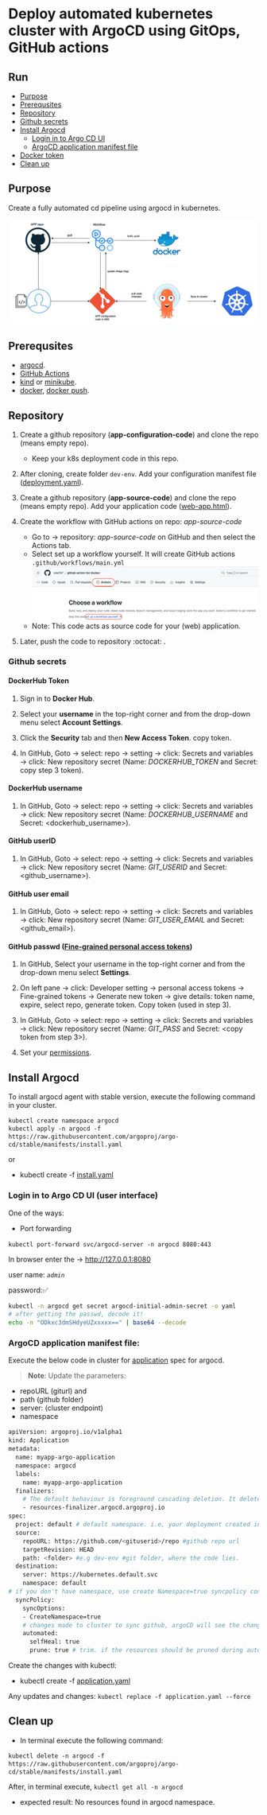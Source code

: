 # Deploy automated kubernetes cluster with ArgoCD using GitOps, GitHub actions

## Run
  - [Purpose](#purpose)
  - [Prerequsites](#prerequsites)
  - [Repository](#repository)
  - [Github secrets](#github-secrets)
  - [Install Argocd](#install-argocd)
    - [Login in to Argo CD UI](#login-in-to-argo-cd-ui-user-interface) 
    - [ArgoCD application manifest file](#argocd-application-manifest-file)
  - [Docker token](#docker-playground)
  - [Clean up](#clean-up)

## Purpose

Create a fully automated cd pipeline using argocd in kubernetes.

![design](design/design.png)
## Prerequsites

- [argocd](https://argo-cd.readthedocs.io/en/stable/getting_started/).
- [GitHub Actions](https://docs.docker.com/build/ci/github-actions/)
- [kind](https://kind.sigs.k8s.io/docs/user/quick-start/) or [minikube](https://kubernetes.io/docs/tutorials/kubernetes-basics/create-cluster/cluster-intro/).
- [docker](https://www.docker.com/), [docker push](https://docs.docker.com/engine/reference/commandline/push/).

## Repository 

1. Create a github repository (**app-configuration-code**) and clone the repo (means empty repo). 
    - Keep your k8s deployment code in this repo.
2. After cloning, create folder `dev-env`. Add your configuration manifest file ([deployment.yaml](k8s-deploy/deployment.yaml)).
3. Create a github repository (**app-source-code**) and clone the repo (means empty repo). Add your application code ([web-app.html](web-app.html)).
4. Create the workflow with GitHub actions on repo: *app-source-code*
    - Go to → repository: *app-source-code* on GitHub and then select the Actions tab.
    - Select set up a workflow yourself. It will create GitHub actions `.github/workflows/main.yml`
![Alt text](design/workflow.png)
    - Note: This code acts as source code for your (web) application.

4. Later, push the code to repository :octocat: .

### Github secrets

#### DockerHub Token

1. Sign in to **Docker Hub**.

2. Select your **username** in the top-right corner and from the drop-down menu select **Account Settings**.

3. Click the **Security** tab and then **New Access Token**. copy token.

4. In GitHub, Goto → select: repo → setting → click: Secrets and variables → click: New repository secret (Name: *DOCKERHUB_TOKEN* and Secret: copy step 3 token).

#### DockerHub username
1. In GitHub, Goto → select: repo → setting → click: Secrets and variables → click: New repository secret (Name: *DOCKERHUB_USERNAME* and Secret: <dockerhub_username>).

#### GitHub userID

1. In GitHub, Goto → select: repo → setting → click: Secrets and variables → click: New repository secret (Name: *GIT_USERID* and Secret: <github_username>).

#### GitHub user email
1. In GitHub, Goto → select: repo → setting → click: Secrets and variables → click: New repository secret (Name: *GIT_USER_EMAIL* and Secret: <github_email>).


#### GitHub passwd ([Fine-grained personal access tokens](https://docs.github.com/en/authentication/keeping-your-account-and-data-secure/managing-your-personal-access-tokens))

1. In GitHub, Select your username in the top-right corner and from the drop-down menu select **Settings**.

2. On left pane → click: Developer setting → personal access tokens → Fine-grained tokens → Generate new token → give details: token name, expire, select repo, generate token. Copy token (used in step 3).

3. In GitHub, Goto → select: repo → setting → click: Secrets and variables → click: New repository secret (Name: *GIT_PASS* and Secret: <copy token from step 3>).

4. Set your [permissions](https://docs.github.com/en/rest/overview/permissions-required-for-fine-grained-personal-access-tokens?apiVersion=2022-11-28).

## Install Argocd

To install argocd agent with stable version, execute the following command in your cluster.

```
kubectl create namespace argocd
kubectl apply -n argocd -f https://raw.githubusercontent.com/argoproj/argo-cd/stable/manifests/install.yaml
```
or

- kubectl create -f [install.yaml](install.yaml)

### Login in to Argo CD UI (user interface)

One of the ways: 
- Port forwarding

`kubectl port-forward svc/argocd-server -n argocd 8080:443`

In browser enter the → http://127.0.0.1:8080

user name: *`admin`* 

password::white_check_mark:

```bash
kubectl -n argocd get secret argocd-initial-admin-secret -o yaml
# after getting the passwd, decode it!
echo -n "ODkxc3dmSHdyeUZxxxxx==" | base64 --decode
```

### ArgoCD application manifest file:

Execute the below code in cluster for [application](https://argo-cd.readthedocs.io/en/stable/operator-manual/declarative-setup/) spec for argocd.

> **Note**: Update the parameters:
- repoURL (giturl) and 
- path (github folder)
- server: (cluster endpoint)
- namespace

```bash
apiVersion: argoproj.io/v1alpha1
kind: Application
metadata:
  name: myapp-argo-application
  namespace: argocd
  labels:
    name: myapp-argo-application
  finalizers:
    # The default behaviour is foreground cascading deletion. It delete both the app and it's resource.
    - resources-finalizer.argocd.argoproj.io
spec:
  project: default # default namespace. i.e, your deployment created in default namespace
  source:
    repoURL: https://github.com/<gituserid>/repo #github repo url
    targetRevision: HEAD
    path: <folder> #e.g dev-env #git folder, where the code lies.
  destination:
    server: https://kubernetes.default.svc
    namespace: default
# if you don't have namespace, use create Namespace=true syncpolicy config
  syncPolicy:
    syncOptions:
    - CreateNamespace=true
    # changes made to cluster to sync github, argoCD will see the changes made in manifest file
    automated:
      selfHeal: true
      prune: true # trim. if the resources should be pruned during auto-syncing.
```

Create the changes with kubectl:

- kubectl create -f [application.yaml](application-argocd/application.yaml)

Any updates and changes:
`kubectl replace -f application.yaml --force`



## Clean up

- In terminal execute the following command:

```docker
kubectl delete -n argocd -f https://raw.githubusercontent.com/argoproj/argo-cd/stable/manifests/install.yaml
```
After, in terminal execute, `kubectl get all -n argocd`
- expected result: No resources found in argocd namespace.